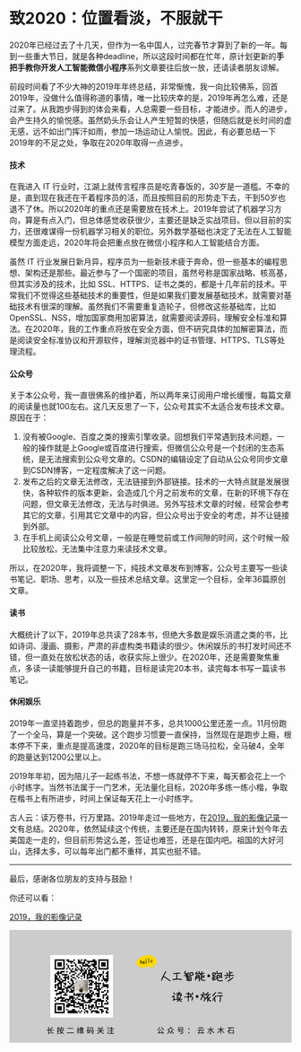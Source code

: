 # 致2020：位置看淡，不服就干

2020年已经过去了十几天，但作为一名中国人，过完春节才算到了新的一年。每到一些重大节日，就是各种deadline，所以这段时间都在忙年，原计划更新的**手把手教你开发人工智能微信小程序**系列文章要往后放一放，还请读者朋友谅解。

前段时间看了不少大神的2019年年终总结，非常惭愧，我一向比较佛系，回首2019年，没做什么值得称道的事情，唯一比较庆幸的是，2019年再怎么难，还是过来了。从我跑步得到的体会来看，人总需要一些目标，才能进步。而人的进步，会产生持久的愉悦感。虽然奶头乐会让人产生短暂的快感，但随后就是长时间的虚无感，远不如出门挥汗如雨，参加一场运动让人愉悦。因此，有必要总结一下2019年的不足之处，争取在2020年取得一点进步。

#### 技术

在我进入 IT 行业时，江湖上就传言程序员是吃青春饭的，30岁是一道槛。不幸的是，直到现在我还在干着程序员的活，而且按照目前的形势走下去，干到50岁也退不了休。所以2020年的重点还是需要放在技术上。2019年尝试了机器学习方向，算是有点入门，但总体感觉收获很少，主要还是缺乏实战项目。但以目前的实力，还很难谋得一份机器学习相关的职位。另外数学基础也决定了无法在人工智能模型方面走远，2020年将会把重点放在微信小程序和人工智能结合方面。

虽然 IT 行业发展日新月异，程序员为一些新技术疲于奔命，但一些基本的编程思想、架构还是那些。最近参与了一个国密的项目，虽然号称是国家战略、核高基，但其实涉及的技术，比如 SSL、HTTPS、证书之类的，都是十几年前的技术。平常我们不觉得这些基础技术的重要性，但是如果我们要发展基础技术，就需要对基础技术有很深的理解。虽然我们不需要重复造轮子，但修改这些基础库，比如OpenSSL、NSS，增加国家商用加密算法，就需要阅读源码，理解安全标准和算法。在2020年，我的工作重点将放在安全方面，但不研究具体的加解密算法，而是阅读安全标准协议和开源软件，理解浏览器中的证书管理、HTTPS、TLS等处理流程。

#### 公众号

关于本公众号，我一直很佛系的维护着，所以两年来订阅用户增长缓慢，每篇文章的阅读量也就100左右。这几天反思了一下，公众号其实不太适合发布技术文章。原因在于：

1. 没有被Google、百度之类的搜索引擎收录。回想我们平常遇到技术问题，一般的操作就是上Google或百度进行搜索，但微信公众号是一个封闭的生态系统，是无法搜索到公众号文章的。CSDN的编辑设定了自动从公众号同步文章到CSDN博客，一定程度解决了这一问题。
2. 发布之后的文章无法修改，无法链接到外部链接。技术的一大特点就是发展很快，各种软件的版本更新，会造成几个月之前发布的文章，在新的环境下存在问题，但文章无法修改，无法与时俱进。另外写技术文章的时候，经常会参考其它的文章，引用其它文章中的内容，但公众号出于安全的考虑，并不让链接到外部。
3. 在手机上阅读公众号文章，一般是在睡觉前或工作间隙的时间，这个时候一般比较放松，无法集中注意力来读技术文章。

所以，在2020年，我将调整一下，纯技术文章发布到博客，公众号主要写一些读书笔记、职场、思考，以及一些技术总结文章。这里定一个目标，全年36篇原创文章。

#### 读书

大概统计了以下，2019年总共读了28本书，但绝大多数是娱乐消遣之类的书，比如诗词、漫画、摄影，严肃的非虚构类书籍读的很少。休闲娱乐的书打发时间还不错，但一直处在放松状态的话，收获实际上很少。在2020年，还是需要聚焦重点，多读一读能够提升自己的书籍，目标是读完20本书，读完每本书写一篇读书笔记。

#### 休闲娱乐

2019年一直坚持着跑步，但总的跑量并不多，总共1000公里还差一点。11月份跑了一个全马，算是一个突破。这个跑步习惯要一直保持，当然现在是跑步上瘾，根本停不下来，重点是提高速度，2020年的目标是跑三场马拉松，全马破4，全年的跑量达到1200公里以上。

2019年年初，因为陪儿子一起练书法，不想一练就停不下来，每天都会花上一个小时练字。当然书法属于一门艺术，无法量化目标，2020年多练一练小楷，争取在楷书上有所进步，时间上保证每天花上一小时练字。

古人云：读万卷书，行万里路。2019年走过一些地方，在[2019，我的影像记录](https://mp.weixin.qq.com/s/6NZ0M3wqHAlFQPo1_DuUZA)一文有总结。2020年，依然延续这个传统，主要还是在国内转转，原来计划今年去美国走一走的，但目前形势这么差，签证也难签，还是在国内吧。祖国的大好河山，选择太多，可以每年出门都不重样，其实也挺不错。

---

最后，感谢各位朋友的支持与鼓励！

你还可以看：

[2019，我的影像记录](https://mp.weixin.qq.com/s/6NZ0M3wqHAlFQPo1_DuUZA)

![images](https://raw.githubusercontent.com/mogoweb/mywritings/master/book_wechat/common_images/%E5%BE%AE%E4%BF%A1%E5%85%AC%E4%BC%97%E5%8F%B7_%E5%85%B3%E6%B3%A8%E4%BA%8C%E7%BB%B4%E7%A0%81.png)
